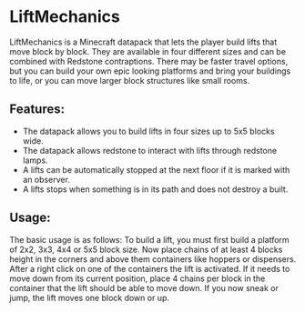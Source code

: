 # LiftMechanics
LiftMechanics is a Minecraft datapack that lets the player build lifts that move block by block. They are available in four different sizes and can be combined with Redstone contraptions. There may be faster travel options, but you can build your own epic looking platforms and bring your buildings to life, or you can move larger block structures like small rooms.

## Features:
- The datapack allows you to build lifts in four sizes up to 5x5 blocks wide.
- The datapack allows redstone to interact with lifts through redstone lamps.
- A lifts can be automatically stopped at the next floor if it is marked with an observer.
- A lifts stops when something is in its path and does not destroy a built.

## Usage:
The basic usage is as follows:
To build a lift, you must first build a platform of 2x2, 3x3, 4x4 or 5x5 block size. Now place chains of at least 4 blocks height in the corners and above them containers like hoppers or dispensers. After a right click on one of the containers the lift is activated. If it needs to move down from its current position, place 4 chains per block in the container that the lift should be able to move down. If you now sneak or jump, the lift moves one block down or up.
